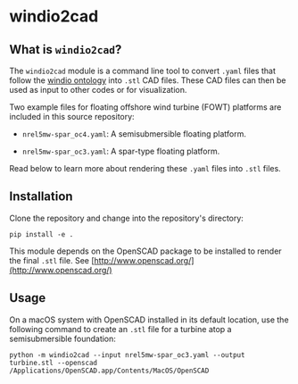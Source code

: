 # windio2cad

## What is `windio2cad`?

The `windio2cad` module is a command line tool to convert `.yaml` files that follow the [windio ontology](https://windio.readthedocs.io/en/latest/) into `.stl` CAD files. These CAD files can then be used as input to other codes or for visualization.

Two example files for floating offshore wind turbine (FOWT) platforms are included in this source repository:

- `nrel5mw-spar_oc4.yaml`: A semisubmersible floating platform.

- `nrel5mw-spar_oc3.yaml`: A spar-type floating platform.

Read below to learn more about rendering these `.yaml` files into `.stl` files.

## Installation

Clone the repository and change into the repository's directory:

``` 
pip install -e .
```

This module depends on the OpenSCAD package to be installed to render the final `.stl` file. See [http://www.openscad.org/](http://www.openscad.org/)

## Usage

On a macOS system with OpenSCAD installed in its default location, use the following command to create an `.stl` file for a turbine atop a semisubmersible foundation:

```
python -m windio2cad --input nrel5mw-spar_oc3.yaml --output turbine.stl --openscad /Applications/OpenSCAD.app/Contents/MacOS/OpenSCAD
```
